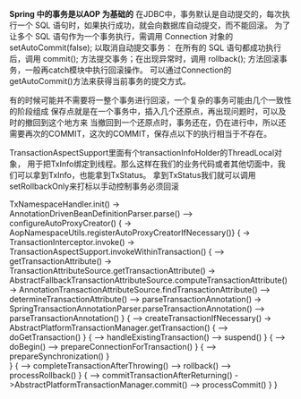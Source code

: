 **Spring 中的事务是以AOP 为基础的**
在JDBC中，事务默认是自动提交的，每次执行一个 SQL 语句时，如果执行成功，就会向数据库自动提交，而不能回滚。
为了让多个 SQL 语句作为一个事务执行，需调用 Connection 对象的 setAutoCommit(false); 以取消自动提交事务：
在所有的 SQL 语句都成功执行后，调用 commit(); 方法提交事务；在出现异常时，调用 rollback(); 方法回滚事务，一般再catch模块中执行回滚操作。
可以通过Connection的getAutoCommit()方法来获得当前事务的提交方式。

有的时候可能并不需要将一整个事务进行回滚，一个复杂的事务可能由几个一致性的阶段组成
保存点就是在一个事务中，插入几个还原点，再出现问题时，可以及时的撤回到这个地方来
当撤回到一个还原点时，事务还在，仍在进行中，所以还需要再次的COMMIT，这次的COMMIT，保存点以下的执行相当于不存在。

TransactionAspectSupport里面有个transactionInfoHolder的ThreadLocal对象，
用于把TxInfo绑定到线程。那么这样在我们的业务代码或者其他切面中，我们可以拿到TxInfo，也能拿到TxStatus。
拿到TxStatus我们就可以调用setRollbackOnly来打标以手动控制事务必须回滚

TxNamespaceHandler.init() -> AnnotationDrivenBeanDefinitionParser.parse() 
--> configureAutoProxyCreator()
      { -> AopNamespaceUtils.registerAutoProxyCreatorIfNecessary()} 
      { -> TransactionInterceptor.invoke() 
            -> TransactionAspectSupport.invokeWithinTransaction() 
                    { --> getTransactionAttribute() -> TransactionAttributeSource.getTransactionAttribute() 
                           -> AbstractFallbackTransactionAttributeSource.computeTransactionAttribute()
                           -> AnnotationTransactionAttributeSource.findTransactionAttribute() --> determineTransactionAttribute()
                           --> parseTransactionAnnotation() -> SpringTransactionAnnotationParser.parseTransactionAnnotation()
                           --> parseTransactionAnnotation()
                    }
                    { --> createTransactionIfNecessary() -> AbstractPlatformTransactionManager.getTransaction()
                           { --> doGetTransaction()
                           }
                           { --> handleExistingTransaction() --> suspend()
                           }
                           { --> doBegin() --> prepareConnectionForTransaction()
                           }
                           { --> prepareSynchronization()
                           }     
                    }
                    { --> completeTransactionAfterThrowing() --> rollback() 
                                 --> processRollback()
                    }
                    { --> commitTransactionAfterReturning() ->AbstractPlatformTransactionManager.commit()
                                 --> processCommit()
                    }
      }